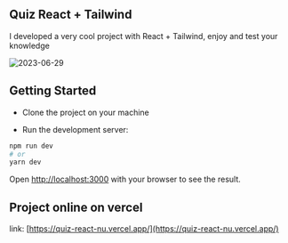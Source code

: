## Quiz React + Tailwind

I developed a very cool project with React + Tailwind, enjoy and test your knowledge

![2023-06-29](https://github.com/jadielsanttos/quiz-react/assets/82414367/10a94f5e-7835-41e4-a675-46514239ff83)

## Getting Started

- Clone the project on your machine

- Run the development server:

```bash
npm run dev
# or
yarn dev
```

Open [http://localhost:3000](http://localhost:3000) with your browser to see the result.

## Project online on vercel

link: [https://quiz-react-nu.vercel.app/](https://quiz-react-nu.vercel.app/)

